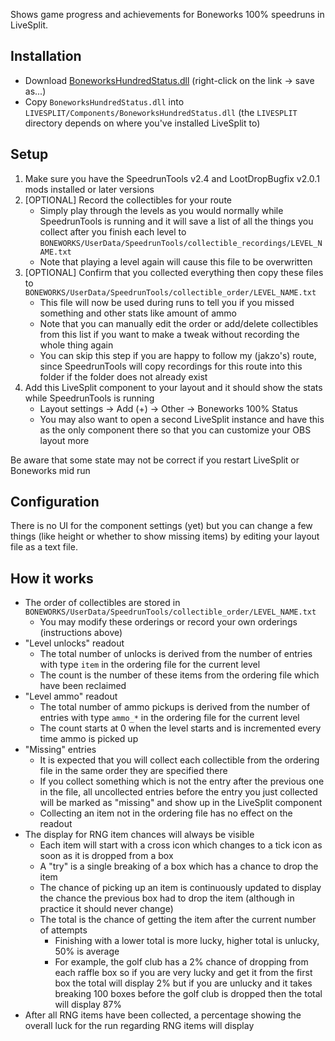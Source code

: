 Shows game progress and achievements for Boneworks 100% speedruns in LiveSplit.

## Installation

- Download [BoneworksHundredStatus.dll](https://github.com/jakzo/SlzMods/raw/main/projects/LiveSplit/BoneworksHundredStatus/Components/BoneworksHundredStatus.dll) (right-click on the link -> save as...)
- Copy `BoneworksHundredStatus.dll` into `LIVESPLIT/Components/BoneworksHundredStatus.dll` (the `LIVESPLIT` directory depends on where you've installed LiveSplit to)

## Setup

1. Make sure you have the SpeedrunTools v2.4 and LootDropBugfix v2.0.1 mods installed or later versions
1. [OPTIONAL] Record the collectibles for your route
   - Simply play through the levels as you would normally while SpeedrunTools is running and it will save a list of all the things you collect after you finish each level to `BONEWORKS/UserData/SpeedrunTools/collectible_recordings/LEVEL_NAME.txt`
   - Note that playing a level again will cause this file to be overwritten
1. [OPTIONAL] Confirm that you collected everything then copy these files to `BONEWORKS/UserData/SpeedrunTools/collectible_order/LEVEL_NAME.txt`
   - This file will now be used during runs to tell you if you missed something and other stats like amount of ammo
   - Note that you can manually edit the order or add/delete collectibles from this list if you want to make a tweak without recording the whole thing again
   - You can skip this step if you are happy to follow my (jakzo's) route, since SpeedrunTools will copy recordings for this route into this folder if the folder does not already exist
1. Add this LiveSplit component to your layout and it should show the stats while SpeedrunTools is running
   - Layout settings -> Add (+) -> Other -> Boneworks 100% Status
   - You may also want to open a second LiveSplit instance and have this as the only component there so that you can customize your OBS layout more

Be aware that some state may not be correct if you restart LiveSplit or Boneworks mid run

## Configuration

There is no UI for the component settings (yet) but you can change a few things (like height or whether to show missing items) by editing your layout file as a text file.

## How it works

- The order of collectibles are stored in `BONEWORKS/UserData/SpeedrunTools/collectible_order/LEVEL_NAME.txt`
  - You may modify these orderings or record your own orderings (instructions above)
- "Level unlocks" readout
  - The total number of unlocks is derived from the number of entries with type `item` in the ordering file for the current level
  - The count is the number of these items from the ordering file which have been reclaimed
- "Level ammo" readout
  - The total number of ammo pickups is derived from the number of entries with type `ammo_*` in the ordering file for the current level
  - The count starts at 0 when the level starts and is incremented every time ammo is picked up
- "Missing" entries
  - It is expected that you will collect each collectible from the ordering file in the same order they are specified there
  - If you collect something which is not the entry after the previous one in the file, all uncollected entries before the entry you just collected will be marked as "missing" and show up in the LiveSplit component
  - Collecting an item not in the ordering file has no effect on the readout
- The display for RNG item chances will always be visible
  - Each item will start with a cross icon which changes to a tick icon as soon as it is dropped from a box
  - A "try" is a single breaking of a box which has a chance to drop the item
  - The chance of picking up an item is continuously updated to display the chance the previous box had to drop the item (although in practice it should never change)
  - The total is the chance of getting the item after the current number of attempts
    - Finishing with a lower total is more lucky, higher total is unlucky, 50% is average
    - For example, the golf club has a 2% chance of dropping from each raffle box so if you are very lucky and get it from the first box the total will display 2% but if you are unlucky and it takes breaking 100 boxes before the golf club is dropped then the total will display 87%
- After all RNG items have been collected, a percentage showing the overall luck for the run regarding RNG items will display
